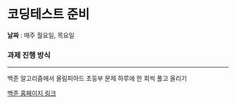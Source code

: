 # 코딩테스트 준비 

**날짜** : 매주 월요일, 목요일 

### 과제 진행 방식

---

백준 알고리즘에서 올림피아드 초등부 문제 하루에 한 회씩 풀고 올리기

[백준 홈페이지 링크](<https://www.acmicpc.net/category/55>)
